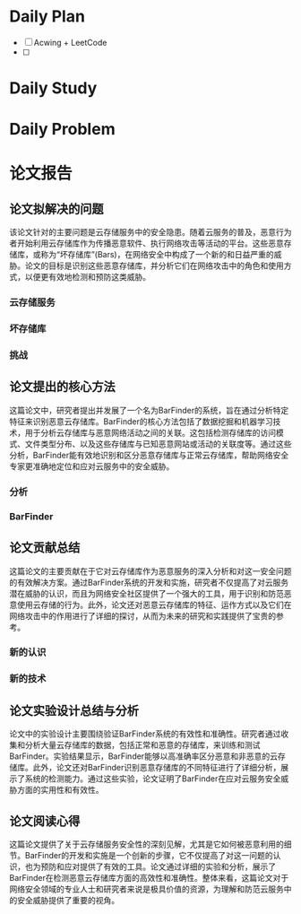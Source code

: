 # Daily Plan
- [ ] Acwing + LeetCode
- [ ] 
# Daily Study
# Daily Problem
# 论文报告
## 论文拟解决的问题
该论文针对的主要问题是云存储服务中的安全隐患。随着云服务的普及，恶意行为者开始利用云存储库作为传播恶意软件、执行网络攻击等活动的平台。这些恶意存储库，或称为“坏存储库”(Bars)，在网络安全中构成了一个新的和日益严重的威胁。论文的目标是识别这些恶意存储库，并分析它们在网络攻击中的角色和使用方式，以便更有效地检测和预防这类威胁。
### 云存储服务
### 坏存储库
### 挑战
## 论文提出的核心方法
这篇论文中，研究者提出并发展了一个名为BarFinder的系统，旨在通过分析特定特征来识别恶意云存储库。BarFinder的核心方法包括了数据挖掘和机器学习技术，用于分析云存储库与恶意网络活动之间的关联。这包括检测存储库的访问模式、文件类型分布、以及这些存储库与已知恶意网站或活动的关联度等。通过这些分析，BarFinder能有效地识别和区分恶意存储库与正常云存储库，帮助网络安全专家更准确地定位和应对云服务中的安全威胁。
### 分析
### BarFinder

## 论文贡献总结
这篇论文的主要贡献在于它对云存储库作为恶意服务的深入分析和对这一安全问题的有效解决方案。通过BarFinder系统的开发和实施，研究者不仅提高了对云服务潜在威胁的认识，而且为网络安全社区提供了一个强大的工具，用于识别和防范恶意使用云存储的行为。此外，论文还对恶意云存储库的特征、运作方式以及它们在网络攻击中的作用进行了详细的探讨，从而为未来的研究和实践提供了宝贵的参考。
### 新的认识
### 新的技术
## 论文实验设计总结与分析
论文中的实验设计主要围绕验证BarFinder系统的有效性和准确性。研究者通过收集和分析大量云存储库的数据，包括正常和恶意的存储库，来训练和测试BarFinder。实验结果显示，BarFinder能够以高准确率区分恶意和非恶意的云存储库。此外，论文还对BarFinder识别恶意存储库的不同特征进行了详细分析，展示了系统的检测能力。通过这些实验，论文证明了BarFinder在应对云服务安全威胁方面的实用性和有效性。

## 论文阅读心得

这篇论文提供了关于云存储服务安全性的深刻见解，尤其是它如何被恶意利用的细节。BarFinder的开发和实施是一个创新的步骤，它不仅提高了对这一问题的认识，也为预防和应对提供了有效的工具。论文通过详细的实验和分析，展示了BarFinder在检测恶意云存储库方面的高效性和准确性。整体来看，这篇论文对于网络安全领域的专业人士和研究者来说是极具价值的资源，为理解和防范云服务中的安全威胁提供了重要的视角。